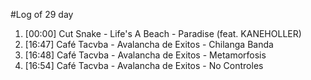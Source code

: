 #Log of 29 day

1. [00:00] Cut Snake - Life's A Beach - Paradise (feat. KANEHOLLER)
1. [16:47] Café Tacvba - Avalancha de Exitos - Chilanga Banda
1. [16:48] Café Tacvba - Avalancha de Exitos - Metamorfosis
1. [16:54] Café Tacvba - Avalancha de Exitos - No Controles
